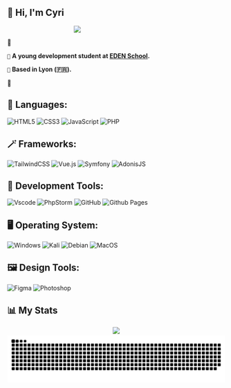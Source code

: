 ## 👋 Hi, I'm Cyri
<table>
    <tr>
        <img width="350" align="right" src="https://lanyard.tompc.live/api/789074847669288960?bg=2b2d31&waveColor=434091&waveSpotifyColor=1db954&gradient=a6c6ff-a6c6ff&imgFit=cover"&border=none>
    </tr>
</table>

᲼

`🏫` **A young development student at [EDEN School](https://www.edenschool.fr).**

`📍` **Based in Lyon (🇫🇷).**

᲼

## 📖 Languages:
![HTML5](https://img.shields.io/badge/html5-%23E34F26.svg?style=for-the-badge&logo=html5&logoColor=white)
![CSS3](https://img.shields.io/badge/css3-%231572B6.svg?style=for-the-badge&logo=css3&logoColor=white)
![JavaScript](https://img.shields.io/badge/javascript-%23323330.svg?style=for-the-badge&logo=javascript&logoColor=%23F7DF1E)
![PHP](https://img.shields.io/badge/javascript-%23323330.svg?style=for-the-badge&logo=javascript&logoColor=%23F7DF1E)

## 🪄 Frameworks:
![TailwindCSS](https://img.shields.io/badge/tailwindcss-%2338B2AC.svg?style=for-the-badge&logo=tailwind-css&logoColor=white)
![Vue.js](https://img.shields.io/badge/vue.js-%234FC08D.svg?&style=for-the-badge&logo=vue.js&logoColor=white)
![Symfony](https://img.shields.io/badge/symfony-%23000000.svg?style=for-the-badge&logo=symfony&logoColor=white)
![AdonisJS](https://img.shields.io/badge/adonisjs-%23220052.svg?style=for-the-badge&logo=adonisjs&logoColor=white)

## 🔧 Development Tools:
![Vscode](https://img.shields.io/badge/visual%20studio%20code-%23007ACC.svg?&style=for-the-badge&logo=visual%20studio%20code&logoColor=white)
![PhpStorm](https://img.shields.io/badge/phpstorm-143?style=for-the-badge&logo=phpstorm&logoColor=black&color=black&labelColor=darkorchid)
![GitHub](https://img.shields.io/badge/github-%23121011.svg?style=for-the-badge&logo=github&logoColor=white)
![Github Pages](https://img.shields.io/badge/github%20pages-121013?style=for-the-badge&logo=github&logoColor=white)

## 🖥️ Operating System:
![Windows](https://img.shields.io/badge/windows-%230078D6.svg?&style=for-the-badge&logo=windows&logoColor=white)
![Kali](https://img.shields.io/badge/kali%20linux-%23557C94.svg?&style=for-the-badge&logo=kali%20linux&logoColor=white)
![Debian](https://img.shields.io/badge/debian-%23A81D33.svg?&style=for-the-badge&logo=debian&logoColor=white)
![MacOS](https://img.shields.io/badge/macos-%23000000.svg?&style=for-the-badge&logo=macos&logoColor=white)

## 🖼️ Design Tools:
![Figma](https://img.shields.io/badge/figma-%23F24E1E.svg?&style=for-the-badge&logo=figma&logoColor=white)
![Photoshop](https://img.shields.io/badge/adobe%20photoshop-%2331A8FF.svg?&style=for-the-badge&logo=adobe%20photoshop&logoColor=white)

## 📊 My Stats
<div align="center">
  <tr style="display:flex; justify-content: space-around">
      <img src="https://github-readme-stats.vercel.app/api?username=CyriGolo&count_private=true&show_icons=true&theme=tokyonight&layout=compact&hide_title=true&count_private=true&include_all_commits=true&enable_animations=true&border_color=30363D" width="50%"/>
  </tr>
</div>

<div align="center">
  <picture>
    <source
      media="(prefers-color-scheme: dark)"
      srcset="https://raw.githubusercontent.com/platane/snk/output/github-contribution-grid-snake-dark.svg"
    />
    <source
      media="(prefers-color-scheme: light)"
      srcset="https://raw.githubusercontent.com/platane/snk/output/github-contribution-grid-snake.svg"
    />
    <img
      alt="github contribution grid snake animation"
      src="https://raw.githubusercontent.com/platane/snk/output/github-contribution-grid-snake.svg"
    />
  </picture>
</div>
